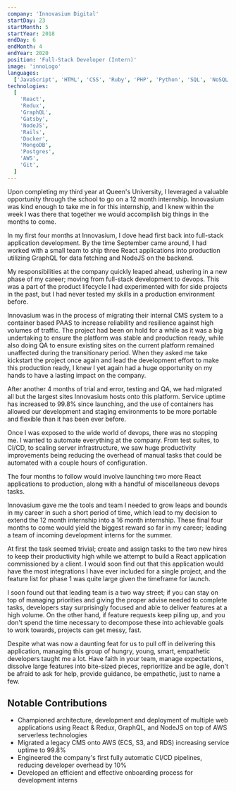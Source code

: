 ```yaml
---
company: 'Innovasium Digital'
startDay: 23
startMonth: 5
startYear: 2018
endDay: 6
endMonth: 4
endYear: 2020
position: 'Full-Stack Developer (Intern)'
image: 'innoLogo'
languages:
  ['JavaScript', 'HTML', 'CSS', 'Ruby', 'PHP', 'Python', 'SQL', 'NoSQL']
technologies:
  [
    'React',
    'Redux',
    'GraphQL',
    'Gatsby',
    'NodeJS',
    'Rails',
    'Docker',
    'MongoDB',
    'Postgres',
    'AWS',
    'Git',
  ]
---
```


Upon completing my third year at Queen's University, I leveraged a valuable
opportunity through the school to go on a 12 month internship. Innovasium was kind
enough to take me in for this internship, and I knew within the week I was there that
together we would accomplish big things in the months to come.

In my first four months at Innovasium, I dove head first back into full-stack
application development. By the time September came around, I had worked with a
small team to ship three React applications into production utilizing GraphQL for
data fetching and NodeJS on the backend.

My responsibilities at the company quickly leaped ahead, ushering in a new phase
of my career; moving from full-stack development to devops. This was a part of
the product lifecycle I had experimented with for side projects in the past, but
I had never tested my skills in a production environment before.

Innovasium was in the process of migrating their internal CMS system to a container
based PAAS to increase reliability and resilience against high volumes of traffic.
The project had been on hold for a while as it was a big undertaking to ensure
the platform was stable and production ready, while also doing QA to ensure existing
sites on the current platform remained unaffected during the transitionary period.
When they asked me take kickstart the project once again and lead the development
effort to make this production ready, I knew I yet again had a huge opportunity on
my hands to have a lasting impact on the company.

After another 4 months of trial and error, testing and QA, we had migrated all but
the largest sites Innovasium hosts onto this platform. Service uptime has increased
to 99.8% since launching, and the use of containers has allowed our development
and staging environments to be more portable and flexible than it has been ever
before.

Once I was exposed to the wide world of devops, there was no stopping me. I wanted
to automate everything at the company. From test suites, to CI/CD, to scaling
server infrastructure, we saw huge productivity improvements being reducing the
overhead of manual tasks that could be automated with a couple hours of configuration.

The four months to follow would involve launching two more React applications to
production, along with a handful of miscellaneous devops tasks.

Innovasium gave me the tools and team I needed to grow leaps and bounds in my career
in such a short period of time, which lead to my decision to extend the 12 month internship into
a 16 month internship. These final four months to come would yield the biggest reward
so far in my career; leading a team of incoming development interns for the summer.

At first the task seemed trivial; create and assign tasks to the two new hires to
keep their productivity high while we attempt to build a React application commissioned
by a client. I would soon find out that this application would have the most
integrations I have ever included for a single project, and the feature list for phase
1 was quite large given the timeframe for launch.

I soon found out that leading team is a two way street; if you can stay on top of
managing priorities and giving the proper advise needed to complete tasks,
developers stay surprisingly focused and able to deliver features at a high volume.
On the other hand, if feature requests keep piling up, and you don't spend the time
necessary to decompose these into achievable goals to work towards, projects can
get messy, fast.

Despite what was now a daunting feat for us to pull off in delivering this application,
managing this group of hungry, young, smart, empathetic developers taught me a lot.
Have faith in your team, manage expectations, dissolve large features into
bite-sized pieces, reprioritize and be agile, don't be afraid to ask for help,
provide guidance, be empathetic, just to name a few.

## Notable Contributions

- Championed architecture, development and deployment of multiple web applications
  using React & Redux, GraphQL, and NodeJS on top of AWS serverless technologies
- Migrated a legacy CMS onto AWS (ECS, S3, and RDS) increasing service uptime to
  99.8%
- Engineered the company's first fully automatic CI/CD pipelines, reducing
  developer overhead by 10%
- Developed an efficient and effective onboarding process for development interns
